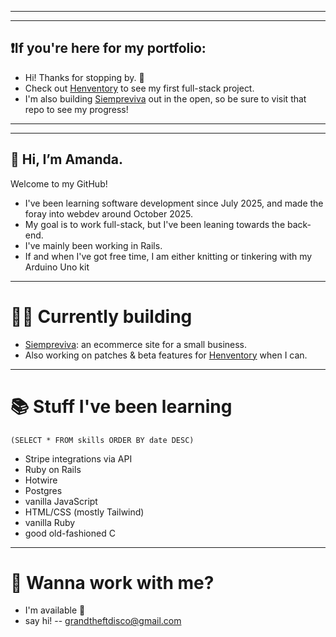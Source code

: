 ____________________________________________________
____________________________________________________
## ❗If you're here for my portfolio: 
- Hi! Thanks for stopping by. 🙂
- Check out [Henventory](https://www.github.com/grandtheftdisco/henventory) to see my first full-stack project.
- I'm also building [Siempreviva](https://www.github.com/grandtheftdisco/siempreviva) out in the open, so be sure to visit that repo to see my progress!
____________________________________________________
____________________________________________________
## 👋 Hi, I’m Amanda.

Welcome to my GitHub!
- I've been learning software development since July 2025, and made the foray into webdev around October 2025.
- My goal is to work full-stack, but I've been leaning towards the back-end.
- I've mainly been working in Rails.
- If and when I've got free time, I am either knitting or tinkering with my Arduino Uno kit

____________________________________________________
# 👩‍💻 Currently building
- [Siempreviva](https://www.github.com/grandtheftdisco/siempreviva): an ecommerce site for a small business.
- Also working on patches & beta features for [Henventory](https://www.github.com/grandtheftdisco/henventory) when I can.
____________________________________________________
# 📚 Stuff I've been learning
`(SELECT * FROM skills ORDER BY date DESC)`
- Stripe integrations via API
- Ruby on Rails
- Hotwire
- Postgres
- vanilla JavaScript
- HTML/CSS (mostly Tailwind)
- vanilla Ruby
- good old-fashioned C

____________________________________________________
# 🤝 Wanna work with me?
- I'm available 🎉
- say hi! -- grandtheftdisco@gmail.com

<!---
grandtheftdisco/grandtheftdisco is a ✨ special ✨ repository because its `README.md` (this file) appears on your GitHub profile.
You can click the Preview link to take a look at your changes.
--->

